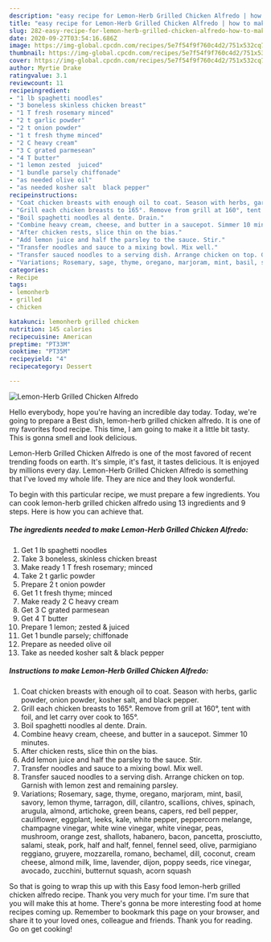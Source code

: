 ```yaml
---
description: "easy recipe for Lemon-Herb Grilled Chicken Alfredo | how to make healthy Lemon-Herb Grilled Chicken Alfredo"
title: "easy recipe for Lemon-Herb Grilled Chicken Alfredo | how to make healthy Lemon-Herb Grilled Chicken Alfredo"
slug: 282-easy-recipe-for-lemon-herb-grilled-chicken-alfredo-how-to-make-healthy-lemon-herb-grilled-chicken-alfredo
date: 2020-09-27T03:54:16.686Z
image: https://img-global.cpcdn.com/recipes/5e7f54f9f760c4d2/751x532cq70/lemon-herb-grilled-chicken-alfredo-recipe-main-photo.jpg
thumbnail: https://img-global.cpcdn.com/recipes/5e7f54f9f760c4d2/751x532cq70/lemon-herb-grilled-chicken-alfredo-recipe-main-photo.jpg
cover: https://img-global.cpcdn.com/recipes/5e7f54f9f760c4d2/751x532cq70/lemon-herb-grilled-chicken-alfredo-recipe-main-photo.jpg
author: Myrtie Drake
ratingvalue: 3.1
reviewcount: 11
recipeingredient:
- "1 lb spaghetti noodles"
- "3 boneless skinless chicken breast"
- "1 T fresh rosemary minced"
- "2 t garlic powder"
- "2 t onion powder"
- "1 t fresh thyme minced"
- "2 C heavy cream"
- "3 C grated parmesean"
- "4 T butter"
- "1 lemon zested  juiced"
- "1 bundle parsely chiffonade"
- "as needed olive oil"
- "as needed kosher salt  black pepper"
recipeinstructions:
- "Coat chicken breasts with enough oil to coat. Season with herbs, garlic powder, onion powder, kosher salt, and black pepper."
- "Grill each chicken breasts to 165°. Remove from grill at 160°, tent with foil, and let carry over cook to 165°."
- "Boil spaghetti noodles al dente. Drain."
- "Combine heavy cream, cheese, and butter in a saucepot. Simmer 10 minutes."
- "After chicken rests, slice thin on the bias."
- "Add lemon juice and half the parsley to the sauce. Stir."
- "Transfer noodles and sauce to a mixing bowl. Mix well."
- "Transfer sauced noodles to a serving dish. Arrange chicken on top. Garnish with lemon zest and remaining parsley."
- "Variations; Rosemary, sage, thyme, oregano, marjoram, mint, basil, savory, lemon thyme, tarragon, dill, cilantro, scallions, chives, spinach, arugula, almond, artichoke, green beans, capers, red bell pepper, cauliflower, eggplant, leeks, kale, white pepper, peppercorn melange, champagne vinegar, white wine vinegar, white vinegar, peas, mushroom, orange zest, shallots, habanero, bacon, pancetta, prosciutto, salami, steak, pork, half and half, fennel, fennel seed, olive, parmigiano reggiano, gruyere, mozzarella, romano, bechamel, dill, coconut, cream cheese, almond milk, lime, lavender, dijon, poppy seeds, rice vinegar, avocado, zucchini, butternut squash, acorn squash"
categories:
- Recipe
tags:
- lemonherb
- grilled
- chicken

katakunci: lemonherb grilled chicken 
nutrition: 145 calories
recipecuisine: American
preptime: "PT33M"
cooktime: "PT35M"
recipeyield: "4"
recipecategory: Dessert

---
```



![Lemon-Herb Grilled Chicken Alfredo](https://img-global.cpcdn.com/recipes/5e7f54f9f760c4d2/751x532cq70/lemon-herb-grilled-chicken-alfredo-recipe-main-photo.jpg)

Hello everybody, hope you're having an incredible day today. Today, we're going to prepare a Best dish, lemon-herb grilled chicken alfredo. It is one of my favorites food recipe. This time, I am going to make it a little bit tasty. This is gonna smell and look delicious.



Lemon-Herb Grilled Chicken Alfredo is one of the most favored of recent trending foods on earth. It's simple, it's fast, it tastes delicious. It is enjoyed by millions every day. Lemon-Herb Grilled Chicken Alfredo is something that I've loved my whole life. They are nice and they look wonderful.


To begin with this particular recipe, we must prepare a few ingredients. You can cook lemon-herb grilled chicken alfredo using 13 ingredients and 9 steps. Here is how you can achieve that.

<!--inarticleads1-->

##### The ingredients needed to make Lemon-Herb Grilled Chicken Alfredo:

1. Get 1 lb spaghetti noodles
1. Take 3 boneless, skinless chicken breast
1. Make ready 1 T fresh rosemary; minced
1. Take 2 t garlic powder
1. Prepare 2 t onion powder
1. Get 1 t fresh thyme; minced
1. Make ready 2 C heavy cream
1. Get 3 C grated parmesean
1. Get 4 T butter
1. Prepare 1 lemon; zested &amp; juiced
1. Get 1 bundle parsely; chiffonade
1. Prepare as needed olive oil
1. Take as needed kosher salt &amp; black pepper




<!--inarticleads2-->

##### Instructions to make Lemon-Herb Grilled Chicken Alfredo:

1. Coat chicken breasts with enough oil to coat. Season with herbs, garlic powder, onion powder, kosher salt, and black pepper.
1. Grill each chicken breasts to 165°. Remove from grill at 160°, tent with foil, and let carry over cook to 165°.
1. Boil spaghetti noodles al dente. Drain.
1. Combine heavy cream, cheese, and butter in a saucepot. Simmer 10 minutes.
1. After chicken rests, slice thin on the bias.
1. Add lemon juice and half the parsley to the sauce. Stir.
1. Transfer noodles and sauce to a mixing bowl. Mix well.
1. Transfer sauced noodles to a serving dish. Arrange chicken on top. Garnish with lemon zest and remaining parsley.
1. Variations; Rosemary, sage, thyme, oregano, marjoram, mint, basil, savory, lemon thyme, tarragon, dill, cilantro, scallions, chives, spinach, arugula, almond, artichoke, green beans, capers, red bell pepper, cauliflower, eggplant, leeks, kale, white pepper, peppercorn melange, champagne vinegar, white wine vinegar, white vinegar, peas, mushroom, orange zest, shallots, habanero, bacon, pancetta, prosciutto, salami, steak, pork, half and half, fennel, fennel seed, olive, parmigiano reggiano, gruyere, mozzarella, romano, bechamel, dill, coconut, cream cheese, almond milk, lime, lavender, dijon, poppy seeds, rice vinegar, avocado, zucchini, butternut squash, acorn squash




So that is going to wrap this up with this Easy food lemon-herb grilled chicken alfredo recipe. Thank you very much for your time. I'm sure that you will make this at home. There's gonna be more interesting food at home recipes coming up. Remember to bookmark this page on your browser, and share it to your loved ones, colleague and friends. Thank you for reading. Go on get cooking!

